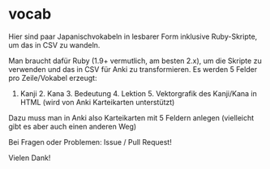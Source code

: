 # vocab

Hier sind paar Japanischvokabeln in lesbarer Form inklusive Ruby-Skripte, um das in CSV zu wandeln.

Man braucht dafür Ruby (1.9+ vermutlich, am besten 2.x), um die Skripte zu verwenden und das in CSV für Anki zu transformieren.
Es werden 5 Felder pro Zeile/Vokabel erzeugt:
1. Kanji 2. Kana 3. Bedeutung 4. Lektion 5. Vektorgrafik des Kanji/Kana in HTML (wird von Anki Karteikarten unterstützt)

Dazu muss man in Anki also Karteikarten mit 5 Feldern anlegen (vielleicht gibt es aber auch einen anderen Weg)

Bei Fragen oder Problemen: Issue / Pull Request!

Vielen Dank!
